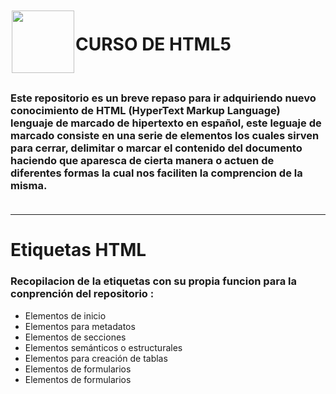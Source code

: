 <img src="https://cdn.iconscout.com/icon/free/png-256/free-html5-41-1175209.png" style="width: 100px; height: 100px; margin: 2px;" align="left" >

<h1> CURSO DE HTML5 </h1> <br>

### Este repositorio es un breve repaso para ir adquiriendo nuevo conocimiento de HTML (HyperText Markup Language) lenguaje de marcado de hipertexto en español, este leguaje de marcado consiste en una serie de elementos los cuales sirven para cerrar, delimitar o marcar el contenido del documento haciendo que aparesca de cierta manera o actuen de diferentes formas la cual nos faciliten la comprencion de la misma. <br> <br>
***
# Etiquetas HTML
### Recopilacion de la etiquetas con su propia funcion para la conprención del repositorio : 
 
-  Elementos de inicio
-  Elementos para metadatos
-  Elementos de secciones
-  Elementos semánticos o estructurales
-  Elementos para creación de tablas
-  Elementos de formularios
-  Elementos de formularios
